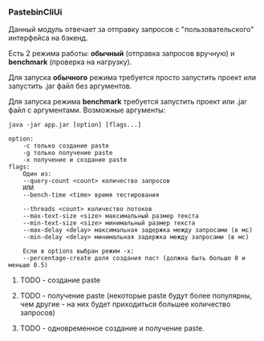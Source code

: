### PastebinCliUi

Данный модуль отвечает за отправку запросов с "пользовательского" интерфейса на бэкенд. 

Есть 2 режима работы: **обычный** (отправка запросов вручную) и **benchmark** (проверка на нагрузку).

Для запуска **обычного** режима требуется просто запустить проект или запустить .jar файл без аргументов.

Для запуска режима **benchmark** требуется запустить проект или .jar файл с аргументами. Возможные аргументы:

```
java -jar app.jar [option] [flags...]

option:
    -c только создание paste
    -g только получение paste
    -x получение и создание paste
flags: 
    Один из:
    --query-count <count> количество запросов 
    ИЛИ
    --bench-time <time> время тестирования
    
    --threads <count> количество потоков
    --max-text-size <size> максимальный размер текста
    --min-text-size <size> минимальный размер текста
    --max-delay <delay> максимальная задержка между запросами (в мс)
    --min-delay <delay> минимальная задержка между запросами (в мс)
    
    Если в options выбран режим -x:
    --percentage-create доля создания паст (должна быть больше 0 и меньше 0.5)
```

1) TODO - создание paste

2) TODO - получение paste 
(некоторые paste будут более популярны, чем другие - на них будет приходиться большее количество запросов)

3) TODO - одновременное создание и получение paste.